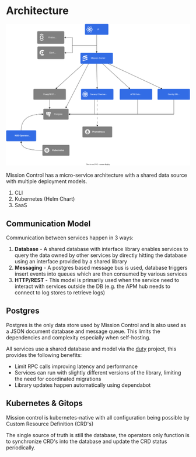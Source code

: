 
# Architecture



![](./images/architecture.svg)





Mission Control has a micro-service architecture with a shared data source with multiple deployment models.



1. CLI
2. Kubernetes (Helm Chart)
3. SaaS





## Communication Model

Communication between services happen in 3 ways:

1. **Database** - A shared database with interface library enables services to query the data owned by other services by directly hitting the database using an interface provided by a shared library
2. **Messaging** - A postgres based message bus is used, database triggers insert events into queues which are then consumed by various services
3. **HTTP/REST** - This model is primarily used when the service need to interact with services outside the DB (e.g. the APM hub needs to connect to log stores to retrieve logs)

## Postgres

Postgres is the only data store used by Mission Control and is also used as a JSON document database and message queue. This limits the dependencies and complexity especially when self-hosting.

All services use a shared database and model via the [duty](https://github.com/flanksource/duty) project, this provides the following benefits:

* Limit RPC calls improving latency and performance
* Services can run with slightly different versions of the library, limiting the need for coordinated migrations
* Library updates happen automatically using dependabot


## Kubernetes & Gitops

Mission control is kubernetes-native with all configuration being possible by Custom Resource Definition (CRD's)

The single source of truth is still the database, the operators only function is to synchronize CRD's into the database and update the CRD status periodically.
